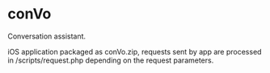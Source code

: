 # conVo
Conversation assistant.

iOS application packaged as conVo.zip, requests sent by app are processed in /scripts/request.php depending on the request parameters.
